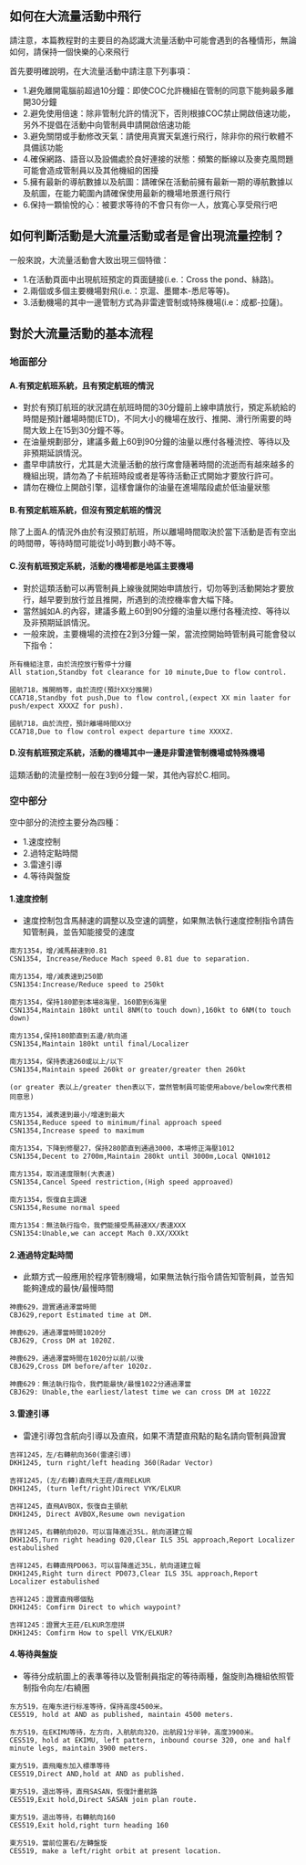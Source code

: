 ## 如何在大流量活動中飛行
請注意，本篇教程對的主要目的為認識大流量活動中可能會遇到的各種情形，無論如何，請保持一個快樂的心來飛行

首先要明確說明，在大流量活動中請注意下列事項：
+ 1.避免離開電腦前超過10分鐘：即使COC允許機組在管制的同意下能夠最多離開30分鐘
+ 2.避免使用倍速：除非管制允許的情況下，否則根據COC禁止開啟倍速功能，另外不提倡在活動中向管制員申請開啟倍速功能
+ 3.避免關閉或手動修改天氣：請使用真實天氣進行飛行，除非你的飛行軟體不具備該功能
+ 4.確保網路、語音以及設備處於良好連接的狀態：頻繁的斷線以及麥克風問題可能會造成管制員以及其他機組的困擾
+ 5.擁有最新的導航數據以及航圖：請確保在活動前擁有最新一期的導航數據以及航圖，在能力範圍內請確保使用最新的機場地景進行飛行
+ 6.保持一顆愉悅的心：被要求等待的不會只有你一人，放寬心享受飛行吧

## 如何判斷活動是大流量活動或者是會出現流量控制？
一般來說，大流量活動會大致出現三個特徵：
+ 1.在活動頁面中出現航班預定的頁面鏈接(i.e.：Cross the pond、絲路)。
+ 2.兩個或多個主要機場對飛(i.e.：京滬、墨爾本-悉尼等等)。
+ 3.活動機場的其中一邊管制方式為非雷達管制或特殊機場(i.e：成都-拉薩)。

## 對於大流量活動的基本流程

### 地面部分

#### A.有預定航班系統，且有預定航班的情況
+ 對於有預訂航班的狀況請在航班時間的30分鐘前上線申請放行，預定系統給的時間是預計離場時間(ETD)，不同大小的機場在放行、推開、滑行所需要的時間大致上在15到30分鐘不等。
+ 在油量規劃部分，建議多戴上60到90分鐘的油量以應付各種流控、等待以及非預期延誤情況。
+ 盡早申請放行，尤其是大流量活動的放行席會隨著時間的流逝而有越來越多的機組出現，請勿為了卡航班時段或者是等待活動正式開始才要放行許可。
+ 請勿在機位上開啟引擎，這樣會讓你的油量在進場階段處於低油量狀態

#### B.有預定航班系統，但沒有預定航班的情況
除了上面A.的情況外由於有沒預訂航班，所以離場時間取決於當下活動是否有空出的時間帶，等待時間可能從1小時到數小時不等。

#### C.沒有航班預定系統，活動的機場都是地區主要機場
+ 對於這類活動可以再管制員上線後就開始申請放行，切勿等到活動開始才要放行，越早要到放行並且推開，所遇到的流控機率會大幅下降。
+ 當然誠如A.的內容，建議多戴上60到90分鐘的油量以應付各種流控、等待以及非預期延誤情況。
+ 一般來說，主要機場的流控在2到3分鐘一架，當流控開始時管制員可能會發以下指令：
```
所有機組注意，由於流控放行暫停十分鐘
All station,Standby fot clearance for 10 minute,Due to flow control.

國航718，推開梢等，由於流控(預計XX分推開)
CCA718,Standby fot push,Due to flow control,(expect XX min laater for push/expect XXXXZ for push).

國航718，由於流控，預計離場時間XX分
CCA718,Due to flow control expect departure time XXXXZ.
```

#### D.沒有航班預定系統，活動的機場其中一邊是非雷達管制機場或特殊機場
這類活動的流量控制一般在3到6分鐘一架，其他內容於C.相同。

### 空中部分
空中部分的流控主要分為四種：
+ 1.速度控制
+ 2.過特定點時間
+ 3.雷達引導
+ 4.等待與盤旋

#### 1.速度控制
+ 速度控制包含馬赫速的調整以及空速的調整，如果無法執行速度控制指令請告知管制員，並告知能接受的速度
```
南方1354，增/減馬赫速到0.81
CSN1354, Increase/Reduce Mach speed 0.81 due to separation.

南方1354，增/減表速到250節
CSN1354:Increase/Reduce speed to 250kt

南方1354，保持180節到本場8海里，160節到6海里
CSN1354,Maintain 180kt until 8NM(to touch down),160kt to 6NM(to touch down)

南方1354,保持180節直到五邊/航向道
CSN1354,Maintain 180kt until final/Localizer

南方1354，保持表速260或以上/以下
CSN1354,Maintain speed 260kt or greater/greater then 260kt

(or greater 表以上/greater then表以下，當然管制員可能使用above/below來代表相同意思)

南方1354，減表速到最小/增速到最大
CSN1354,Reduce speed to minimum/final approach speed
CSN1354,Increase speed to maximum

南方1354，下降到修壓27，保持280節直到通過3000，本場修正海壓1012
CSN1354,Decent to 2700m,Maintain 280kt until 3000m,Local QNH1012

南方1354，取消速度限制(大表速)
CSN1354,Cancel Speed restriction,(High speed approaved)

南方1354，恢復自主調速
CSN1354,Resume normal speed

南方1354：無法執行指令，我們能接受馬赫速XX/表速XXX
CSN1354:Unable,we can accept Mach 0.XX/XXXkt
```

#### 2.通過特定點時間
+ 此類方式一般應用於程序管制機場，如果無法執行指令請告知管制員，並告知能夠達成的最快/最慢時間
```
神鹿629，證實通過澤當時間
CBJ629,report Estimated time at DM.

神鹿629，通過澤當時間1020分
CBJ629, Cross DM at 1020Z.

神鹿629，通過澤當時間在1020分以前/以後
CBJ629,Cross DM before/after 1020z.

神鹿629：無法執行指令，我們能最快/最慢1022分通過澤當
CBJ629: Unable,the earliest/latest time we can cross DM at 1022Z
```
#### 3.雷達引導
+ 雷達引導包含航向引導以及直飛，如果不清楚直飛點的點名請向管制員證實
```
吉祥1245，左/右轉航向360(雷達引導)
DKH1245, turn right/left heading 360(Radar Vector)

吉祥1245，(左/右轉)直飛大王莊/直飛ELKUR
DKH1245, (turn left/right)Direct VYK/ELKUR

吉祥1245，直飛AVBOX，恢復自主領航
DKH1245, Direct AVBOX,Resume own nevigation

吉祥1245，右轉航向020，可以盲降進近35L，航向道建立報
DKH1245,Turn right heading 020,Clear ILS 35L approach,Report Localizer estabulished

吉祥1245，右轉直飛PD063，可以盲降進近35L，航向道建立報
DKH1245,Right turn direct PD073,Clear ILS 35L approach,Report Localizer estabulished

吉祥1245：證實直飛哪個點
DKH1245: Comfirm Direct to which waypoint?

吉祥1245：證實大王莊/ELKUR怎麼拼
DKH1245: Comfirm How to spell VYK/ELKUR?
```

#### 4.等待與盤旋
+ 等待分成航圖上的表準等待以及管制員指定的等待兩種，盤旋則為機組依照管制指令向左/右繞圈
```
东方519，在庵东进行标准等待，保持高度4500米。
CES519, hold at AND as published, maintain 4500 meters.

东方519，在EKIMU等待，左方向，入航航向320，出航段1分半钟，高度3900米。
CES519, hold at EKIMU, left pattern, inbound course 320, one and half minute legs, maintain 3900 meters.

東方519，直飛庵东加入標準等待
CES519,Direct AND,hold at AND as published.

東方519，退出等待，直飛SASAN，恢復計畫航路
CES519,Exit hold,Direct SASAN join plan route.

東方519，退出等待，右轉航向160
CES519,Exit hold,right turn heading 160

東方519，當前位置右/左轉盤旋
CES519, make a left/right orbit at present location.
```